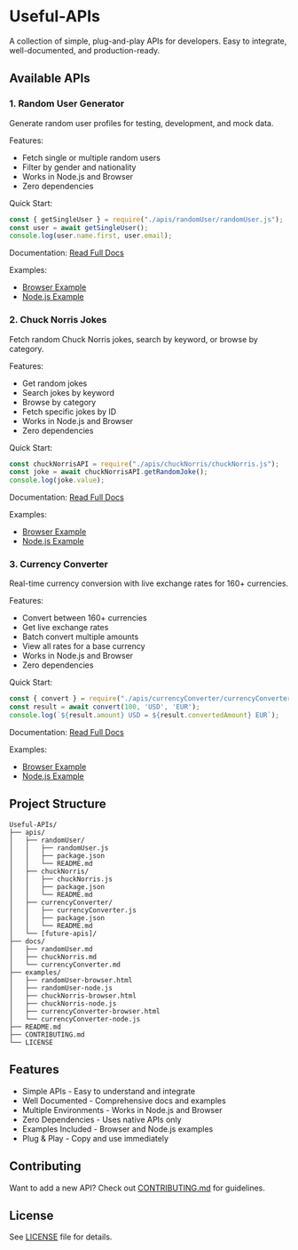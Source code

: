 # Useful-APIs

A collection of simple, plug-and-play APIs for developers. Easy to integrate, well-documented, and production-ready.

## Available APIs

### 1. Random User Generator

Generate random user profiles for testing, development, and mock data.

Features:
- Fetch single or multiple random users
- Filter by gender and nationality
- Works in Node.js and Browser
- Zero dependencies

Quick Start:
```javascript
const { getSingleUser } = require("./apis/randomUser/randomUser.js");
const user = await getSingleUser();
console.log(user.name.first, user.email);
```

Documentation: [Read Full Docs](./docs/randomUser.md)

Examples:
- [Browser Example](./examples/randomUser-browser.html)
- [Node.js Example](./examples/randomUser-node.js)

### 2. Chuck Norris Jokes

Fetch random Chuck Norris jokes, search by keyword, or browse by category.

Features:
- Get random jokes
- Search jokes by keyword
- Browse by category
- Fetch specific jokes by ID
- Works in Node.js and Browser
- Zero dependencies

Quick Start:
```javascript
const chuckNorrisAPI = require("./apis/chuckNorris/chuckNorris.js");
const joke = await chuckNorrisAPI.getRandomJoke();
console.log(joke.value);
```

Documentation: [Read Full Docs](./docs/chuckNorris.md)

Examples:
- [Browser Example](./examples/chuckNorris-browser.html)
- [Node.js Example](./examples/chuckNorris-node.js)

### 3. Currency Converter

Real-time currency conversion with live exchange rates for 160+ currencies.

Features:
- Convert between 160+ currencies
- Get live exchange rates
- Batch convert multiple amounts
- View all rates for a base currency
- Works in Node.js and Browser
- Zero dependencies

Quick Start:
```javascript
const { convert } = require("./apis/currencyConverter/currencyConverter.js");
const result = await convert(100, 'USD', 'EUR');
console.log(`${result.amount} USD = ${result.convertedAmount} EUR`);
```

Documentation: [Read Full Docs](./docs/currencyConverter.md)

Examples:
- [Browser Example](./examples/currencyConverter-browser.html)
- [Node.js Example](./examples/currencyConverter-node.js)

## Project Structure

```
Useful-APIs/
├── apis/
│   ├── randomUser/
│   │   ├── randomUser.js
│   │   ├── package.json
│   │   └── README.md
│   ├── chuckNorris/
│   │   ├── chuckNorris.js
│   │   ├── package.json
│   │   └── README.md
│   ├── currencyConverter/
│   │   ├── currencyConverter.js
│   │   ├── package.json
│   │   └── README.md
│   └── [future-apis]/
├── docs/
│   ├── randomUser.md
│   ├── chuckNorris.md
│   └── currencyConverter.md
├── examples/
│   ├── randomUser-browser.html
│   ├── randomUser-node.js
│   ├── chuckNorris-browser.html
│   ├── chuckNorris-node.js
│   ├── currencyConverter-browser.html
│   └── currencyConverter-node.js
├── README.md
├── CONTRIBUTING.md
└── LICENSE
```

## Features

- Simple APIs - Easy to understand and integrate
- Well Documented - Comprehensive docs and examples
- Multiple Environments - Works in Node.js and Browser
- Zero Dependencies - Uses native APIs only
- Examples Included - Browser and Node.js examples
- Plug & Play - Copy and use immediately

## Contributing

Want to add a new API? Check out [CONTRIBUTING.md](./CONTRIBUTING.md) for guidelines.

## License

See [LICENSE](./LICENSE) file for details.
